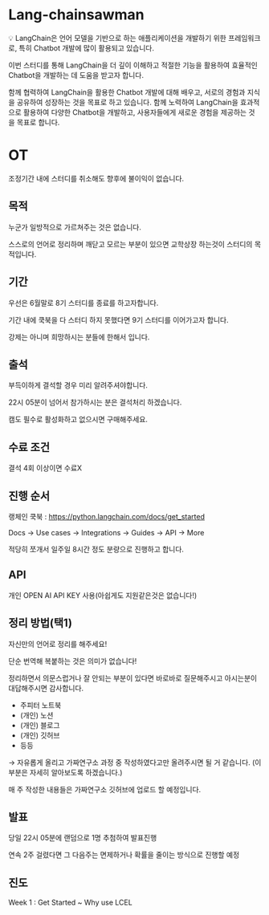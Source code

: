 # Lang-chainsawman

<aside>
💡 LangChain은 언어 모델을 기반으로 하는 애플리케이션을 개발하기 위한 프레임워크로, 특히 Chatbot 개발에 많이 활용되고 있습니다.

이번 스터디를 통해 LangChain을 더 깊이 이해하고 적절한 기능을 활용하여 효율적인 Chatbot을 개발하는 데 도움을 받고자 합니다.

함께 협력하여 LangChain을 활용한 Chatbot 개발에 대해 배우고, 서로의 경험과 지식을 공유하여 성장하는 것을 목표로 하고 있습니다. 함께 노력하여 LangChain을 효과적으로 활용하여 다양한 Chatbot을 개발하고, 사용자들에게 새로운 경험을 제공하는 것을 목표로 합니다.
</aside>

# OT

조정기간 내에 스터디를 취소해도 향후에 불이익이 없습니다.

## 목적

누군가 일방적으로 가르쳐주는 것은 없습니다.

스스로의 언어로 정리하며 깨닫고 모르는 부분이 있으면 교학상장 하는것이 스터디의 목적입니다.

## 기간

우선은 6월말로 8기 스터디를 종료를 하고자합니다.

기간 내에 쿡북을 다 스터디 하지 못했다면 9기 스터디를 이어가고자 합니다.

강제는 아니며 희망하시는 분들에 한해서 입니다.

## 출석

부득이하게 결석할 경우 미리 알려주셔야합니다.

22시 05분이 넘어서 참가하시는 분은 결석처리 하겠습니다.

캠도 필수로 활성화하고 없으시면 구매해주세요.

## 수료 조건

결석 4회 이상이면 수료X

## 진행 순서

랭체인 쿡북 : https://python.langchain.com/docs/get_started

Docs → Use cases →  Integrations → Guides → API → More

적당히 쪼개서 일주일 8시간 정도 분량으로 진행하고 합니다.

## API

개인 OPEN AI API KEY 사용(아쉽게도 지원같은것은 없습니다!)

## 정리 방법(택1)

자신만의 언어로 정리를 해주세요!

단순 번역해 복붙하는 것은 의미가 없습니다!

정리하면서 의문스럽거나 잘 안되는 부분이 있다면 바로바로 질문해주시고 아시는분이 대답해주시면 감사합니다.

- 주피터 노트북
- (개인) 노션
- (개인) 블로그
- (개인) 깃허브
- 등등

→ 자유롭게 올리고 가짜연구소 과정 중 작성하였다고만 올려주시면 될 거 같습니다.
(이 부분은 자세히 알아보도록 하겠습니다.)

매 주 작성한 내용들은 가짜연구소 깃허브에 업로드 할 예정입니다.

## 발표

당일 22시 05분에 랜덤으로 1명 추첨하여 발표진행

연속 2주 걸렸다면 그 다음주는 면제하거나 확률을 줄이는 방식으로 진행할 예정

## 진도
Week 1 : Get Started ~ Why use LCEL
